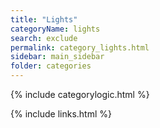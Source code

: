 ```yaml
---
title: "Lights"
categoryName: lights
search: exclude
permalink: category_lights.html
sidebar: main_sidebar
folder: categories
---
```

{% include categorylogic.html %}

{% include links.html %}
